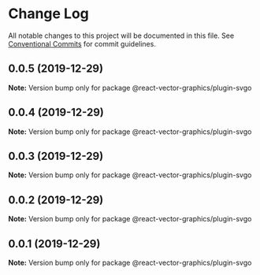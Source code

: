 # Change Log

All notable changes to this project will be documented in this file.
See [Conventional Commits](https://conventionalcommits.org) for commit guidelines.

## 0.0.5 (2019-12-29)

**Note:** Version bump only for package @react-vector-graphics/plugin-svgo





## 0.0.4 (2019-12-29)

**Note:** Version bump only for package @react-vector-graphics/plugin-svgo





## 0.0.3 (2019-12-29)

**Note:** Version bump only for package @react-vector-graphics/plugin-svgo





## 0.0.2 (2019-12-29)

**Note:** Version bump only for package @react-vector-graphics/plugin-svgo





## 0.0.1 (2019-12-29)

**Note:** Version bump only for package @react-vector-graphics/plugin-svgo
